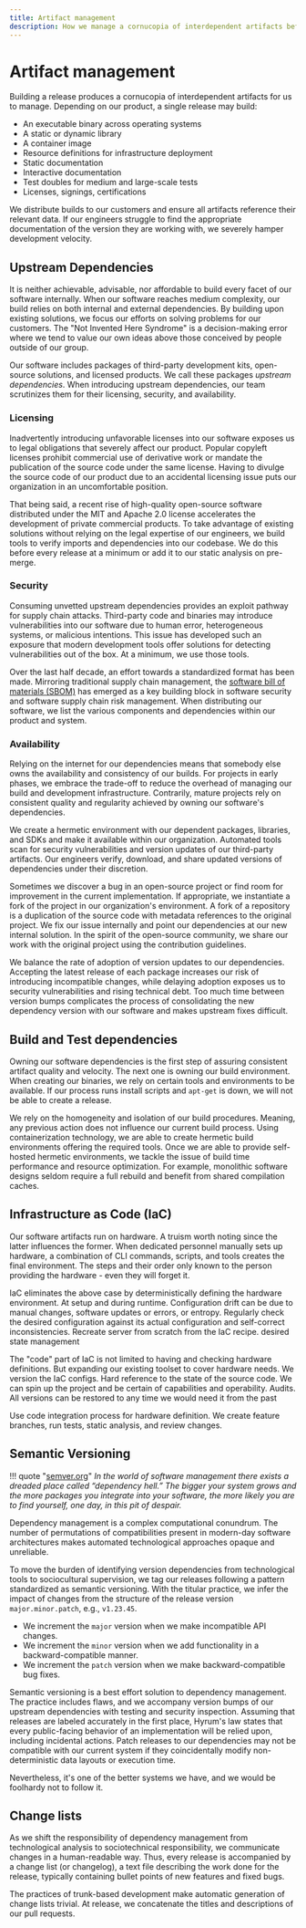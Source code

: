 ```yaml
---
title: Artifact management
description: How we manage a cornucopia of interdependent artifacts before, during, and after our build process.
---
```


# Artifact management

Building a release produces a cornucopia of interdependent artifacts for us to manage. Depending on our product, a single release may build:

- An executable binary across operating systems
- A static or dynamic library
- A container image
- Resource definitions for infrastructure deployment
- Static documentation
- Interactive documentation
- Test doubles for medium and large-scale tests
- Licenses, signings, certifications

We distribute builds to our customers and ensure all artifacts reference their relevant data. If our engineers struggle to find the appropriate documentation of the version they are working with, we severely hamper development velocity.

<!-- TODO: detail distribution practices for the different kinds of artifacts -->

## Upstream Dependencies

It is neither achievable, advisable, nor affordable to build every facet of our software internally. When our software reaches medium complexity, our build relies on both internal and external dependencies. By building upon existing solutions, we focus our efforts on solving problems for our customers. The "Not Invented Here Syndrome" is a decision-making error where we tend to value our own ideas above those conceived by people outside of our group.

Our software includes packages of third-party development kits, open-source solutions, and licensed products. We call these packages *upstream dependencies*. When introducing upstream dependencies, our team scrutinizes them for their licensing, security, and availability.

### Licensing

Inadvertently introducing unfavorable licenses into our software exposes us to legal obligations that severely affect our product. Popular copyleft licenses prohibit commercial use of derivative work or mandate the publication of the source code under the same license. Having to divulge the source code of our product due to an accidental licensing issue puts our organization in an uncomfortable position.

That being said, a recent rise of high-quality open-source software distributed under the MIT and Apache 2.0 license accelerates the development of private commercial products. To take advantage of existing solutions without relying on the legal expertise of our engineers, we build tools to verify imports and dependencies into our codebase. We do this before every release at a minimum or add it to our static analysis on pre-merge.

### Security

Consuming unvetted upstream dependencies provides an exploit pathway for supply chain attacks. Third-party code and binaries may introduce vulnerabilities into our software due to human error, heterogeneous systems, or malicious intentions. This issue has developed such an exposure that modern development tools offer solutions for detecting vulnerabilities out of the box. At a minimum, we use those tools.

Over the last half decade, an effort towards a standardized format has been made. Mirroring traditional supply chain management, the [software bill of materials (SBOM)](https://www.ntia.gov/page/software-bill-materials) has emerged as a key building block in software security and software supply chain risk management. When distributing our software, we list the various components and dependencies within our product and system.

### Availability

Relying on the internet for our dependencies means that somebody else owns the availability and consistency of our builds. For projects in early phases, we embrace the trade-off to reduce the overhead of managing our build and development infrastructure. Contrarily, mature projects rely on consistent quality and regularity achieved by owning our software's dependencies.

We create a hermetic environment with our dependent packages, libraries, and SDKs and make it available within our organization. Automated tools scan for security vulnerabilities and version updates of our third-party artifacts. Our engineers verify, download, and share updated versions of dependencies under their discretion.

Sometimes we discover a bug in an open-source project or find room for improvement in the current implementation. If appropriate, we instantiate a fork of the project in our organization's environment. A fork of a repository is a duplication of the source code with metadata references to the original project. We fix our issue internally and point our dependencies at our new internal solution. In the spirit of the open-source community, we share our work with the original project using the contribution guidelines.

We balance the rate of adoption of version updates to our dependencies. Accepting the latest release of each package increases our risk of introducing incompatible changes, while delaying adoption exposes us to security vulnerabilities and rising technical debt. Too much time between version bumps complicates the process of consolidating the new dependency version with our software and makes upstream fixes difficult.

## Build and Test dependencies

Owning our software dependencies is the first step of assuring consistent artifact quality and velocity. The next one is owning our build environment. When creating our binaries, we rely on certain tools and environments to be available. If our process runs install scripts and `apt-get` is down, we will not be able to create a release.

We rely on the homogeneity and isolation of our build procedures. Meaning, any previous action does not influence our current build process. Using containerization technology, we are able to create hermetic build environments offering the required tools. Once we are able to provide self-hosted hermetic environments, we tackle the issue of build time performance and resource optimization. For example, monolithic software designs seldom require a full rebuild and benefit from shared compilation caches.

## Infrastructure as Code (IaC)

Our software artifacts run on hardware. A truism worth noting since the latter influences the former. When dedicated personnel manually sets up hardware, a combination of CLI commands, scripts, and tools creates the final environment. The steps and their order only known to the person providing the hardware - even they will forget it.

IaC eliminates the above case by deterministically defining the hardware environment. At setup and during runtime. Configuration drift can be due to manual changes, software updates or errors, or entropy. Regularly check the desired configuration against its actual configuration and self-correct inconsistencies. Recreate server from scratch from the IaC recipe. desired state management

The "code" part of IaC is not limited to having and checking hardware definitions. But expanding our existing toolset to cover hardware needs. We version the IaC configs. Hard reference to the state of the source code. We can spin up the project and be certain of capabilities and operability. Audits. All versions can be restored to any time we would need it from the past

Use code integration process for hardware definition. We create feature branches, run tests, static analysis, and review changes.

## Semantic Versioning

<!-- vale Vale.Avoid = NO -->
<!-- vale write-good.Weasel = NO -->
<!-- you -->
<!-- likely -->
!!! quote "[semver.org](https://semver.org/)"
    *In the world of software management there exists a dreaded place called “dependency hell.” The bigger your system grows and the more packages you integrate into your software, the more likely you are to find yourself, one day, in this pit of despair.*
<!-- vale write-good.Weasel = YES -->
<!-- vale Vale.Avoid = YES -->

Dependency management is a complex computational conundrum. The number of permutations of compatibilities present in modern-day software architectures makes automated technological approaches opaque and unreliable.

To move the burden of identifying version dependencies from technological tools to sociocultural supervision, we tag our releases following a pattern standardized as semantic versioning. With the titular practice, we infer the impact of changes from the structure of the release version `major.minor.patch`, e.g., `v1.23.45`.

- We increment the `major` version when we make incompatible API changes.
- We increment the `minor` version when we add functionality in a backward-compatible manner.
- We increment the `patch` version when we make backward-compatible bug fixes.

Semantic versioning is a best effort solution to dependency management. The practice includes flaws, and we accompany version bumps of our upstream dependencies with testing and security inspection. Assuming that releases are labeled accurately in the first place, Hyrum's law states that every public-facing behavior of an implementation will be relied upon, including incidental actions. Patch releases to our dependencies may not be compatible with our current system if they coincidentally modify non-deterministic data layouts or execution time.

Nevertheless, it's one of the better systems we have, and we would be foolhardy not to follow it.

## Change lists

As we shift the responsibility of dependency management from technological analysis to sociotechnical responsibility, we communicate changes in a human-readable way. Thus, every release is accompanied by a change list (or changelog), a text file describing the work done for the release, typically containing bullet points of new features and fixed bugs.

The practices of trunk-based development make automatic generation of change lists trivial. At release, we concatenate the titles and descriptions of our pull requests.

